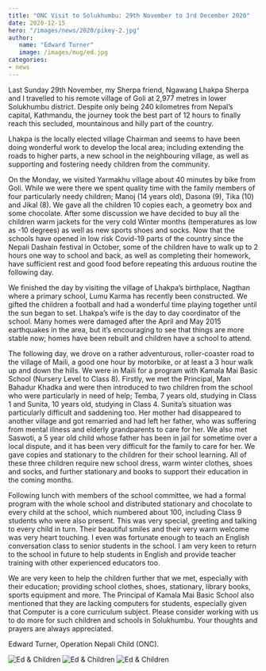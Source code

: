 ```yaml
---
title: "ONC Visit to Solukhumbu: 29th November to 3rd December 2020"
date: 2020-12-15
hero: "/images/news/2020/pikey-2.jpg"
author:
   name: "Edward Turner"
   image: /images/mug/ed.jpg
categories:
- news
---
```


Last Sunday 29th November, my Sherpa friend, Ngawang Lhakpa Sherpa and I travelled to his remote village of Goli at 2,977 metres in lower Solukhumbu district. Despite only being 240 kilometres from Nepal’s capital, Kathmandu, the journey took the best part of 12 hours to finally reach this secluded, mountainous and hilly part of the country.

Lhakpa is the locally elected village Chairman and seems to have been doing wonderful work to develop the local area; including extending the roads to higher parts, a new school in the neighbouring village, as well as supporting and fostering needy children from the community.

On the Monday, we visited Yarmakhu village about 40 minutes by bike from Goli. While we were there we spent quality time with the family members of four particularly needy children; Manoj (14 years old), Dasona (9), Tika (10) and Jikal (8). We gave all the children 10 copies each, a geometry box and some chocolate. After some discussion we have decided to buy all the children warm jackets for the very cold Winter months (temperatures as low as -10 degrees) as well as new sports shoes and socks. Now that the schools have opened in low risk Covid-19 parts of the country since the Nepali Dashain festival in October, some of the children have to walk up to 2 hours one way to school and back, as well as completing their homework, have sufficient rest and good food before repeating this arduous routine the following day.

We finished the day by visiting the village of Lhakpa’s birthplace, Nagthan where a primary school, Lumu Karma has recently been constructed. We gifted the children a football and had a wonderful time playing together until the sun began to set. Lhakpa’s wife is the day to day coordinator of the school. Many homes were damaged after the April and May 2015 earthquakes in the area, but it’s encouraging to see that things are more stable now; homes have been rebuilt and children have a school to attend.

The following day, we drove on a rather adventurous, roller-coaster road to the village of Maili, a good one hour by motorbike, or at least a 3 hour walk up and down the hills. We were in Maili for a program with Kamala Mai Basic School (Nursery Level to Class 8). Firstly, we met the Principal, Man Bahadur Khadka and were then introduced to two children from the school who were particularly in need of help; Temba, 7 years old, studying in Class 1 and Sunita, 10 years old, studying in Class 4. Sunita’s situation was particularly difficult and saddening too. Her mother had disappeared to another village and got remarried and had left her father, who was suffering from mental illness and elderly grandparents to care for her. We also met Saswoti, a 5 year old child whose father has been in jail for sometime over a local dispute, and it has been very difficult for the family to care for her. We gave copies and stationary to the children for their school learning. All of these three children require new school dress, warm winter clothes, shoes and socks, and further stationary and books to support their education in the coming months.

Following lunch with members of the school committee, we had a formal program with the whole school and distributed stationary and chocolate to every child at the school, which numbered about 100, including Class 9 students who were also present. This was very special, greeting and talking to every child in turn. Their beautiful smiles and their very warm welcome was very heart touching. I even was fortunate enough to teach an English conversation class to senior students in the school. I am very keen to return to the school in future to help students in English and provide teacher training with other experienced educators too.

We are very keen to help the children further that we met, especially with their education; providing school clothes, shoes, stationary, library books, sports equipment and more. The Principal of Kamala Mai Basic School also mentioned that they are lacking computers for students, especially given that Computer is a core curriculum subject. Please consider working with us to do more for such children and schools in Solukhumbu. Your thoughts and prayers are always appreciated. 

Edward Turner, Operation Nepali Child (ONC).

![Ed & Children](/images/news/2020/pikey-4.jpg)
![Ed & Children](/images/news/2020/pikey-5.jpg)
![Ed & Children](/images/news/2020/pikey-3.jpg)
